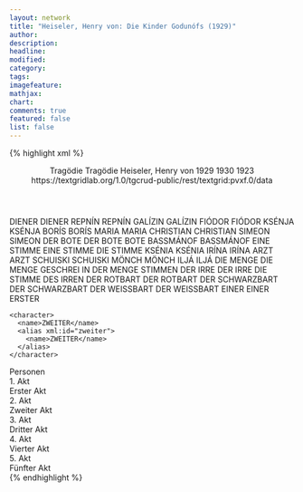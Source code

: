 ```yaml
---
layout: network
title: "Heiseler, Henry von: Die Kinder Godunófs (1929)"
author:
description:
headline:
modified:
category:
tags:
imagefeature: 
mathjax: 
chart: 
comments: true
featured: false
list: false
---
```

{% highlight xml %}
<?xml-model href="https://raw.githubusercontent.com/DLiNa/project/master/rules/lina.rnc"?><?xml-model href="https://raw.githubusercontent.com/DLiNa/project/master/rules/lina.sch"?>
<play xmlns="http://lina.digital">
  <header>
    <title>Die Kinder Godunófs</title>
    <subtitle>Tragödie</subtitle>
    <genretitle>Tragödie</genretitle>
    <author>Heiseler, Henry von</author>
    <date type="print" when="1929">1929</date>
    <date type="premiere" when="1930">1930</date>
    <date type="written" when="1923">1923</date>
    <source>https://textgridlab.org/1.0/tgcrud-public/rest/textgrid:pvxf.0/data</source>
  </header>
  <personae>
    <character>
      <name>DIENER</name>
      <alias xml:id="diener">
        <name>DIENER</name>
      </alias>
    </character>
    <character>
      <name>REPNÍN</name>
      <alias xml:id="repnín">
        <name>REPNÍN</name>
      </alias>
    </character>
    <character>
      <name>GALÍZIN</name>
      <alias xml:id="galízin">
        <name>GALÍZIN</name>
      </alias>
    </character>
    <character>
      <name>FIÓDOR</name>
      <alias xml:id="fiódor">
        <name>FIÓDOR</name>
      </alias>
    </character>
    <character>
      <name>KSÉNJA</name>
      <alias xml:id="ksénja">
        <name>KSÉNJA</name>
      </alias>
    </character>
    <character>
      <name>BORÍS</name>
      <alias xml:id="borís">
        <name>BORÍS</name>
      </alias>
    </character>
    <character>
      <name>MARIA</name>
      <alias xml:id="maria">
        <name>MARIA</name>
      </alias>
    </character>
    <character>
      <name>CHRISTIAN</name>
      <alias xml:id="christian">
        <name>CHRISTIAN</name>
      </alias>
    </character>
    <character>
      <name>SIMEON</name>
      <alias xml:id="simeon">
        <name>SIMEON</name>
      </alias>
    </character>
    <character>
      <name>DER BOTE</name>
      <alias xml:id="der_bote">
        <name>DER BOTE</name>
      </alias>
      <alias xml:id="bote">
        <name>BOTE</name>
      </alias>
    </character>
    <character>
      <name>BASSMÁNOF</name>
      <alias xml:id="bassmánof">
        <name>BASSMÁNOF</name>
      </alias>
    </character>
    <character>
      <name>EINE STIMME</name>
      <alias xml:id="eine_stimme">
        <name>EINE STIMME</name>
      </alias>
      <alias xml:id="die_stimme">
        <name>DIE STIMME</name>
      </alias>
    </character>
    <character>
      <name>KSÉNIA</name>
      <alias xml:id="ksénia">
        <name>KSÉNIA</name>
      </alias>
    </character>
    <character>
      <name>IRÍNA</name>
      <alias xml:id="irína">
        <name>IRÍNA</name>
      </alias>
    </character>
    <character>
      <name>ARZT</name>
      <alias xml:id="arzt">
        <name>ARZT</name>
      </alias>
    </character>
    <character>
      <name>SCHUISKI</name>
      <alias xml:id="schuiski">
        <name>SCHUISKI</name>
      </alias>
    </character>
    <character>
      <name>MÖNCH</name>
      <alias xml:id="mönch">
        <name>MÖNCH</name>
      </alias>
    </character>
    <character>
      <name>ILJÁ</name>
      <alias xml:id="iljá">
        <name>ILJÁ</name>
      </alias>
    </character>
    <character>
      <name>DIE MENGE</name>
      <alias xml:id="die_menge">
        <name>DIE MENGE</name>
      </alias>
      <alias xml:id="geschrei_in_der_menge">
        <name>GESCHREI IN DER MENGE</name>
      </alias>
      <alias xml:id="stimmen">
        <name>STIMMEN</name>
      </alias>
    </character>
    <character>
      <name>DER IRRE</name>
      <alias xml:id="der_irre">
        <name>DER IRRE</name>
      </alias>
      <alias xml:id="die_stimme_des_irren">
        <name>DIE STIMME DES IRREN</name>
      </alias>
    </character>
    <character>
      <name>DER ROTBART</name>
      <alias xml:id="der_rotbart">
        <name>DER ROTBART</name>
      </alias>
    </character>
    <character>
      <name>DER SCHWARZBART</name>
      <alias xml:id="der_schwarzbart">
        <name>DER SCHWARZBART</name>
      </alias>
    </character>
    <character>
      <name>DER WEISSBART</name>
      <alias xml:id="der_weissbart">
        <name>DER WEISSBART</name>
      </alias>
    </character>
    <character>
      <name>EINER</name>
      <alias xml:id="einer">
        <name>EINER</name>
      </alias>
      <alias xml:id="erster">
        <name>ERSTER</name>
      </alias>
    </character>

    <character>
      <name>ZWEITER</name>
      <alias xml:id="zweiter">
        <name>ZWEITER</name>
      </alias>
    </character>
  </personae>
  <text>
    <div>
      <head>Personen</head>
    </div>
    <div>
      <head>1. Akt</head>
      <div>
        <head>Erster Akt</head>
        <sp who="#diener">
          <amount n="4" unit="speech_acts"/>
          <amount n="80" unit="words"/>
          <amount n="13" unit="lines"/>
          <amount n="460" unit="chars"/>
        </sp>
        <sp who="#repnín">
          <amount n="31" unit="speech_acts"/>
          <amount n="625" unit="words"/>
          <amount n="98" unit="lines"/>
          <amount n="3116" unit="chars"/>
        </sp>
        <sp who="#galízin">
          <amount n="22" unit="speech_acts"/>
          <amount n="362" unit="words"/>
          <amount n="58" unit="lines"/>
          <amount n="1797" unit="chars"/>
        </sp>
        <sp who="#fiódor">
          <amount n="16" unit="speech_acts"/>
          <amount n="207" unit="words"/>
          <amount n="36" unit="lines"/>
          <amount n="1001" unit="chars"/>
        </sp>
        <sp who="#ksénja">
          <amount n="24" unit="speech_acts"/>
          <amount n="357" unit="words"/>
          <amount n="57" unit="lines"/>
          <amount n="1609" unit="chars"/>
        </sp>
        <sp who="#borís">
          <amount n="56" unit="speech_acts"/>
          <amount n="1501" unit="words"/>
          <amount n="218" unit="lines"/>
          <amount n="7453" unit="chars"/>
        </sp>
        <sp who="#maria">
          <amount n="10" unit="speech_acts"/>
          <amount n="97" unit="words"/>
          <amount n="19" unit="lines"/>
          <amount n="446" unit="chars"/>
        </sp>
        <sp who="#christian">
          <amount n="4" unit="speech_acts"/>
          <amount n="56" unit="words"/>
          <amount n="8" unit="lines"/>
          <amount n="268" unit="chars"/>
        </sp>
        <sp who="#simeon">
          <amount n="5" unit="speech_acts"/>
          <amount n="60" unit="words"/>
          <amount n="11" unit="lines"/>
          <amount n="319" unit="chars"/>
        </sp>
        <sp who="#der_bote">
          <amount n="1" unit="speech_acts"/>
          <amount n="19" unit="words"/>
          <amount n="3" unit="lines"/>
          <amount n="93" unit="chars"/>
        </sp>
        <sp who="#bassmánof">
          <amount n="4" unit="speech_acts"/>
          <amount n="84" unit="words"/>
          <amount n="15" unit="lines"/>
          <amount n="454" unit="chars"/>
        </sp>
        <sp who="#bote">
          <amount n="4" unit="speech_acts"/>
          <amount n="68" unit="words"/>
          <amount n="11" unit="lines"/>
          <amount n="360" unit="chars"/>
        </sp>
        <sp who="#eine_stimme">
          <amount n="1" unit="speech_acts"/>
          <amount n="5" unit="words"/>
          <amount n="1" unit="lines"/>
          <amount n="28" unit="chars"/>
        </sp>
      </div>
    </div>
    <div>
      <head>2. Akt</head>
      <div>
        <head>Zweiter Akt</head>
        <sp who="#ksénia">
          <amount n="8" unit="speech_acts"/>
          <amount n="206" unit="words"/>
          <amount n="30" unit="lines"/>
          <amount n="975" unit="chars"/>
        </sp>
        <sp who="#irína">
          <amount n="3" unit="speech_acts"/>
          <amount n="15" unit="words"/>
          <amount n="4" unit="lines"/>
          <amount n="82" unit="chars"/>
        </sp>
        <sp who="#arzt">
          <amount n="5" unit="speech_acts"/>
          <amount n="172" unit="words"/>
          <amount n="24" unit="lines"/>
          <amount n="881" unit="chars"/>
        </sp>
        <sp who="#borís">
          <amount n="60" unit="speech_acts"/>
          <amount n="1646" unit="words"/>
          <amount n="236" unit="lines"/>
          <amount n="8090" unit="chars"/>
        </sp>
        <sp who="#schuiski">
          <amount n="11" unit="speech_acts"/>
          <amount n="117" unit="words"/>
          <amount n="23" unit="lines"/>
          <amount n="614" unit="chars"/>
        </sp>
        <sp who="#simeon">
          <amount n="5" unit="speech_acts"/>
          <amount n="39" unit="words"/>
          <amount n="7" unit="lines"/>
          <amount n="193" unit="chars"/>
        </sp>
        <sp who="#maria">
          <amount n="3" unit="speech_acts"/>
          <amount n="29" unit="words"/>
          <amount n="5" unit="lines"/>
          <amount n="132" unit="chars"/>
        </sp>
        <sp who="#mönch">
          <amount n="22" unit="speech_acts"/>
          <amount n="474" unit="words"/>
          <amount n="77" unit="lines"/>
          <amount n="2436" unit="chars"/>
        </sp>
        <sp who="#galízin">
          <amount n="5" unit="speech_acts"/>
          <amount n="59" unit="words"/>
          <amount n="12" unit="lines"/>
          <amount n="291" unit="chars"/>
        </sp>
        <sp who="#fiódor">
          <amount n="17" unit="speech_acts"/>
          <amount n="165" unit="words"/>
          <amount n="30" unit="lines"/>
          <amount n="786" unit="chars"/>
        </sp>
      </div>
    </div>
    <div>
      <head>3. Akt</head>
      <div>
        <head>Dritter Akt</head>
        <sp who="#schuiski">
          <amount n="12" unit="speech_acts"/>
          <amount n="248" unit="words"/>
          <amount n="36" unit="lines"/>
          <amount n="1235" unit="chars"/>
        </sp>
        <sp who="#maria">
          <amount n="12" unit="speech_acts"/>
          <amount n="193" unit="words"/>
          <amount n="30" unit="lines"/>
          <amount n="906" unit="chars"/>
        </sp>
        <sp who="#ksénja">
          <amount n="20" unit="speech_acts"/>
          <amount n="384" unit="words"/>
          <amount n="54" unit="lines"/>
          <amount n="1778" unit="chars"/>
        </sp>
        <sp who="#iljá">
          <amount n="25" unit="speech_acts"/>
          <amount n="494" unit="words"/>
          <amount n="73" unit="lines"/>
          <amount n="2514" unit="chars"/>
        </sp>
        <sp who="#borís">
          <amount n="40" unit="speech_acts"/>
          <amount n="1481" unit="words"/>
          <amount n="197" unit="lines"/>
          <amount n="7383" unit="chars"/>
        </sp>
        <sp who="#eine_stimme">
          <amount n="1" unit="speech_acts"/>
          <amount n="1" unit="words"/>
          <amount n="1" unit="lines"/>
          <amount n="5" unit="chars"/>
        </sp>
        <sp who="#die_stimme">
          <amount n="2" unit="speech_acts"/>
          <amount n="14" unit="words"/>
          <amount n="3" unit="lines"/>
          <amount n="60" unit="chars"/>
        </sp>
        <sp who="#simeon">
          <amount n="7" unit="speech_acts"/>
          <amount n="150" unit="words"/>
          <amount n="23" unit="lines"/>
          <amount n="764" unit="chars"/>
        </sp>
      </div>
    </div>
    <div>
      <head>4. Akt</head>
      <div>
        <head>Vierter Akt</head>
        <sp who="#die_menge">
          <amount n="8" unit="speech_acts"/>
          <amount n="180" unit="words"/>
          <amount n="20" unit="lines"/>
          <amount n="863" unit="chars"/>
        </sp>
        <sp who="#der_irre">
          <amount n="10" unit="speech_acts"/>
          <amount n="220" unit="words"/>
          <amount n="30" unit="lines"/>
          <amount n="1031" unit="chars"/>
        </sp>
        <sp who="#der_rotbart">
          <amount n="8" unit="speech_acts"/>
          <amount n="314" unit="words"/>
          <amount n="42" unit="lines"/>
          <amount n="1567" unit="chars"/>
        </sp>
        <sp who="#der_schwarzbart">
          <amount n="8" unit="speech_acts"/>
          <amount n="218" unit="words"/>
          <amount n="31" unit="lines"/>
          <amount n="1104" unit="chars"/>
        </sp>
        <sp who="#der_weissbart">
          <amount n="5" unit="speech_acts"/>
          <amount n="88" unit="words"/>
          <amount n="13" unit="lines"/>
          <amount n="432" unit="chars"/>
        </sp>
        <sp who="#einer">
          <amount n="2" unit="speech_acts"/>
          <amount n="7" unit="words"/>
          <amount n="2" unit="lines"/>
          <amount n="31" unit="chars"/>
        </sp>
        <sp who="#geschrei_in_der_menge">
          <amount n="1" unit="speech_acts"/>
          <amount n="13" unit="words"/>
          <amount n="2" unit="lines"/>
          <amount n="69" unit="chars"/>
        </sp>
        <sp who="#borís">
          <amount n="14" unit="speech_acts"/>
          <amount n="347" unit="words"/>
          <amount n="50" unit="lines"/>
          <amount n="1802" unit="chars"/>
        </sp>
        <sp who="#stimmen">
          <amount n="6" unit="speech_acts"/>
          <amount n="129" unit="words"/>
          <amount n="16" unit="lines"/>
          <amount n="635" unit="chars"/>
        </sp>
        <sp who="#zweiter">
          <amount n="3" unit="speech_acts"/>
          <amount n="15" unit="words"/>
          <amount n="3" unit="lines"/>
          <amount n="76" unit="chars"/>
        </sp>
        <sp who="#erster">
          <amount n="1" unit="speech_acts"/>
          <amount n="14" unit="words"/>
          <amount n="3" unit="lines"/>
          <amount n="72" unit="chars"/>
        </sp>
      </div>
    </div>
    <div>
      <head>5. Akt</head>
      <div>
        <head>Fünfter Akt</head>
        <sp who="#borís">
          <amount n="27" unit="speech_acts"/>
          <amount n="999" unit="words"/>
          <amount n="133" unit="lines"/>
          <amount n="4939" unit="chars"/>
        </sp>
        <sp who="#der_irre">
          <amount n="8" unit="speech_acts"/>
          <amount n="258" unit="words"/>
          <amount n="36" unit="lines"/>
          <amount n="1321" unit="chars"/>
        </sp>
        <sp who="#die_stimme_des_irren">
          <amount n="2" unit="speech_acts"/>
          <amount n="32" unit="words"/>
          <amount n="5" unit="lines"/>
          <amount n="143" unit="chars"/>
        </sp>
        <sp who="#ksénja">
          <amount n="16" unit="speech_acts"/>
          <amount n="282" unit="words"/>
          <amount n="41" unit="lines"/>
          <amount n="1295" unit="chars"/>
        </sp>
      </div>
    </div>
  </text>
</play>
{% endhighlight %}